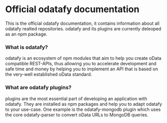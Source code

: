 # Official odatafy documentation
This is the official odatafy documentation, it contains information about all odatafy realted repositories. odatafy and its plugins are currently deleoped as an npm package.

### What is odatafy?
odatafy is an ecosystem of npm modules that aim to help you create oData compatible REST-APIs, thus allowing you to accelerate development and safe time and money by helping you to implement an API that is based on the very-well established oData standard.

### What are odatafy plugins?
plugins are the most essential part of developing an application with odatafy. They are installed as npm packages and help you to adapt odatafy to your use-case. One example is the odatafy-mongodb plugin which uses the core odatafy-parser to convert oData URLs to MongoDB queries.